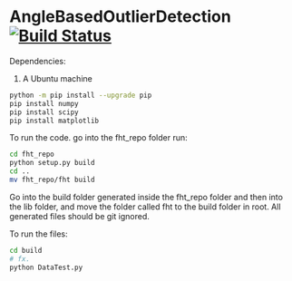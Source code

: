 # AngleBasedOutlierDetection [![Build Status](https://travis-ci.org/ITU-2019/AngleBasedOutlierDetection.svg?branch=master)](https://travis-ci.org/ITU-2019/AngleBasedOutlierDetection)

Dependencies:

1. A Ubuntu machine 

```bash
python -m pip install --upgrade pip
pip install numpy
pip install scipy
pip install matplotlib
```

To run the code. go into the fht_repo folder run:

```bash
cd fht_repo
python setup.py build
cd ..
mv fht_repo/fht build
```

Go into the build folder generated inside the fht_repo folder and then into the lib folder, and move the folder called fht to the build folder in root.
All generated files should be git ignored.

To run the files:
```bash
cd build
# fx.
python DataTest.py
```
